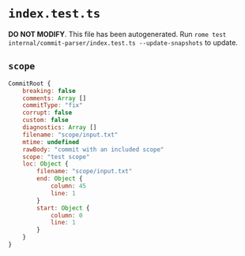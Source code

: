 # `index.test.ts`

**DO NOT MODIFY**. This file has been autogenerated. Run `rome test internal/commit-parser/index.test.ts --update-snapshots` to update.

## `scope`

```javascript
CommitRoot {
	breaking: false
	comments: Array []
	commitType: "fix"
	corrupt: false
	custom: false
	diagnostics: Array []
	filename: "scope/input.txt"
	mtime: undefined
	rawBody: "commit with an included scope"
	scope: "test scope"
	loc: Object {
		filename: "scope/input.txt"
		end: Object {
			column: 45
			line: 1
		}
		start: Object {
			column: 0
			line: 1
		}
	}
}
```
